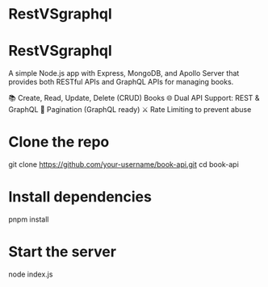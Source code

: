 ﻿# RestVSgraphql
# RestVSgraphql
A simple Node.js app with Express, MongoDB, and Apollo Server that provides both RESTful APIs and GraphQL APIs for managing books.

📚 Create, Read, Update, Delete (CRUD) Books
🌐 Dual API Support: REST & GraphQL
🧵 Pagination (GraphQL ready)
⚔️ Rate Limiting to prevent abuse

# Clone the repo
git clone https://github.com/your-username/book-api.git
cd book-api

# Install dependencies
pnpm install

# Start the server
node index.js
